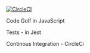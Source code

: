 [![CircleCI](https://circleci.com/gh/LookOnTheBrightSide/js-golf/tree/master.svg?style=svg)](https://circleci.com/gh/LookOnTheBrightSide/js-golf/tree/master)


Code Golf in JavaScript


Tests - in Jest


Continous Integration - CircleCi


